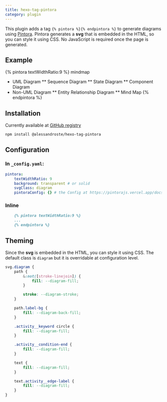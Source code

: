 ```yaml
---
title: hexo-tag-pintora
category: plugin
---
```

This plugin adds a tag `{% pintora %}{% endpintora %}` to generate diagrams using [Pintora](https://pintorajs.vercel.app/). Pintora generates a **svg** that is embedded in the HTML, so you can style it using CSS. No JavaScript is required once the page is generated.

## Example

{% pintora textWidthRatio:9 %}
mindmap
* UML Diagram
** Sequence Diagram
** State Diagram
** Component Diagram
* Non-UML Diagram
** Entity Relationship Diagram
** Mind Map
{% endpintora %}

## Installation
Currently available at [GitHub registry](https://docs.github.com/en/packages/working-with-a-github-packages-registry/working-with-the-npm-registry#installing-a-package)
```
npm install @alessandroste/hexo-tag-pintora
```
## Configuration
### In `_config.yaml`:
```yaml
pintora:
    textWidthRatio: 9
    background: transparent # or solid
    svgClass: diagram
    pintoraConfig: {} # the Config at https://pintorajs.vercel.app/docs/configuration/config/
```
### Inline
```markdown
    {% pintora textWidthRatio:9 %}
    ...
    {% endpintora %}
```

## Theming
Since the **svg** is embedded in the HTML, you can style it using CSS.
The default class is `diagram` but it is overridable at configuration level.
```css
svg.diagram {
    path {
        &:not([stroke-linejoin]) {
            fill: --diagram-fill;
        }

        stroke: --diagram-stroke;
    }

    path.label-bg {
        fill: --diagram-back-fill;
    }

    .activity__keyword circle {
        fill: --diagram-fill;
    }

    .activity__condition-end {
        fill: --diagram-fill;
    }

    text {
        fill: --diagram-fill;
    }

    text.activity__edge-label {
        fill: --diagram-fill;
    }
}
```
